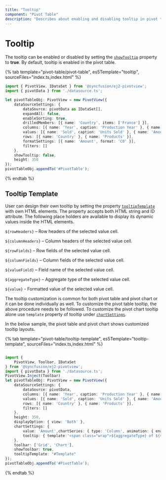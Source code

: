 ```yaml
---
title: "Tooltip"
component: "Pivot Table"
description: "Describes about enabling and disabling tooltip in pivot table"
---
```


# Tooltip

The tooltip can be enabled or disabled by setting the [`showTooltip`](https://ej2.syncfusion.com/javascript/documentation/api/pivotview/#showtooltip) property to **true**. By default, tooltip is enabled in the pivot table.

{% tab template="pivot-table/pivot-table", es5Template="tooltip", sourceFiles="index.ts,index.html" %}

```typescript
import { PivotView, IDataSet } from '@syncfusion/ej2-pivotview';
import { pivotData } from './datasource.ts';

let pivotTableObj: PivotView = new PivotView({
    dataSourceSettings: {
        dataSource: pivotData as IDataSet[],
        expandAll: false,
        enableSorting: true,
        drilledMembers: [{ name: 'Country', items: ['France'] }],
        columns: [{ name: 'Year', caption: 'Production Year' }, { name: 'Quarter' }],
        values: [{ name: 'Sold', caption: 'Units Sold' }, { name: 'Amount', caption: 'Sold Amount' }],
        rows: [{ name: 'Country' }, { name: 'Products' }],
        formatSettings: [{ name: 'Amount', format: 'C0' }],
        filters: []
    },
    showTooltip: false,
    height: 350
});
pivotTableObj.appendTo('#PivotTable');

```

{% endtab %}

## Tooltip Template

User can design their own tooltip by setting the property [`tooltipTemplate`](https://ej2.syncfusion.com/javascript/documentation/api/pivotview#tooltiptemplate) with own HTML elements. The property accepts both HTML string and ID attribute. The following place holders are available to display its dynamic values inside the HTML elements.

`${rowHeaders}` – Row headers of the selected value cell.

`${columnHeaders}`  – Column headers of the selected value cell.

`${rowFields}` – Row fields of the selected value cell.

`${columnFields}` – Column fields of the selected value cell.

`${valueField}` – Field name of the selected value cell.

`${aggregateType}` – Aggregate type of the selected value cell.

`${value}` - Formatted value of the selected value cell.

The tooltip customization is common for both pivot table and pivot chart or it can be done individually as well. To customize the pivot table tooltip, the above procedure needs to be followed. To customize the pivot chart tooltip alone use `template` property of tooltip under [`chartSettings`](https://ej2.syncfusion.com/javascript/documentation/api/pivotview/chartSettings).

In the below sample, the pivot table and pivot chart shows customized tooltip layouts.

{% tab template="pivot-table/tooltip-template", es5Template="tooltip-template", sourceFiles="index.ts,index.html" %}

```typescript

import {
    PivotView, Toolbar, IDataSet
} from '@syncfusion/ej2-pivotview';
import { pivotData } from './datasource.ts';
PivotView.Inject(Toolbar)
let pivotTableObj: PivotView = new PivotView({
    dataSourceSettings: {
        dataSource: pivotData,
        columns: [{ name: 'Year', caption: 'Production Year' }, { name: 'Quarter' }],
        values: [{ name: 'Sold', caption: 'Units Sold' }, { name: 'Amount', caption: 'Sold Amount' }],
        rows: [{ name: 'Country' }, { name: 'Products' }],
        filters: []
    },
    height: 350,
    displayOption: { view: 'Both' },
    chartSettings: {
        value: 'Amount',chartSeries: { type: 'Column', animation: { enable: false } },
        tooltip: { template:'<span class="wrap">${aggregateType} of ${valueField}: ${value}</span>' }
    },
    toolbar: ['Grid', 'Chart'],
    showToolbar: true,
    tooltipTemplate: "#Template"
});
pivotTableObj.appendTo('#PivotTable');

```

{% endtab %}